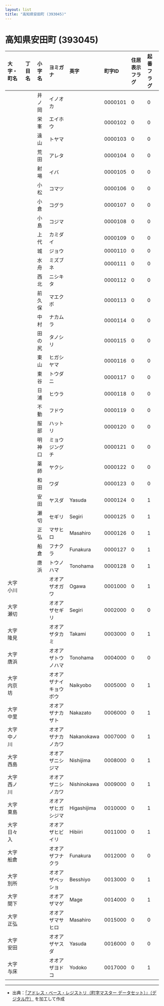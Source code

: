 ```yaml
---
layout: list
title: "高知県安田町 (393045)"
---
```


# 高知県安田町 (393045)

| 大字・町名 | 丁目名 | 小字名 | ヨミガナ | 英字 | 町字ID | 住居表示フラグ | 起番フラグ |
|:---|:---|:---|:---|:---|:---|:---|:---|
|  |  | 井ノ岡 |   イノオカ |  | 0000101 | 0 | 0 |
|  |  | 栄峯 |   エイホウ |  | 0000102 | 0 | 0 |
|  |  | 遠山 |   トヤマ |  | 0000103 | 0 | 0 |
|  |  | 荒田 |   アレタ |  | 0000104 | 0 | 0 |
|  |  | 射場 |   イバ |  | 0000105 | 0 | 0 |
|  |  | 小松 |   コマツ |  | 0000106 | 0 | 0 |
|  |  | 小倉 |   コグラ |  | 0000107 | 0 | 0 |
|  |  | 小島 |   コジマ |  | 0000108 | 0 | 0 |
|  |  | 上代 |   カミダイ |  | 0000109 | 0 | 0 |
|  |  | 城 |   ジョウ |  | 0000110 | 0 | 0 |
|  |  | 水舟 |   ミズブネ |  | 0000111 | 0 | 0 |
|  |  | 西北 |   ニシキタ |  | 0000112 | 0 | 0 |
|  |  | 前久保 |   マエクボ |  | 0000113 | 0 | 0 |
|  |  | 中村 |   ナカムラ |  | 0000114 | 0 | 0 |
|  |  | 田の尻 |   タノシリ |  | 0000115 | 0 | 0 |
|  |  | 東山 |   ヒガシヤマ |  | 0000116 | 0 | 0 |
|  |  | 東谷 |   トウダニ |  | 0000117 | 0 | 0 |
|  |  | 日浦 |   ヒウラ |  | 0000118 | 0 | 0 |
|  |  | 不動 |   フドウ |  | 0000119 | 0 | 0 |
|  |  | 服部 |   ハットリ |  | 0000120 | 0 | 0 |
|  |  | 明神口 |   ミョウジングチ |  | 0000121 | 0 | 0 |
|  |  | 薬師 |   ヤクシ |  | 0000122 | 0 | 0 |
|  |  | 和田 |   ワダ |  | 0000123 | 0 | 0 |
|  |  | 安田 |   ヤスダ | Yasuda | 0000124 | 0 | 1 |
|  |  | 瀬切 |   セギリ | Segiri | 0000125 | 0 | 1 |
|  |  | 正弘 |   マサヒロ | Masahiro | 0000126 | 0 | 1 |
|  |  | 船倉 |   フナクラ | Funakura | 0000127 | 0 | 1 |
|  |  | 唐浜 |   トウノハマ | Tonohama | 0000128 | 0 | 1 |
| 大字小川 |  |  | オオアザオガワ   | Ogawa | 0001000 | 0 | 1 |
| 大字瀬切 |  |  | オオアザセギリ   | Segiri | 0002000 | 0 | 0 |
| 大字隆見 |  |  | オオアザタカミ   | Takami | 0003000 | 0 | 1 |
| 大字唐浜 |  |  | オオアザトウノハマ   | Tonohama | 0004000 | 0 | 0 |
| 大字内京坊 |  |  | オオアザナイキョウボウ   | Naikyobo | 0005000 | 0 | 1 |
| 大字中里 |  |  | オオアザナカザト   | Nakazato | 0006000 | 0 | 1 |
| 大字中ノ川 |  |  | オオアザナカノカワ   | Nakanokawa | 0007000 | 0 | 1 |
| 大字西島 |  |  | オオアザニシジマ   | Nishijima | 0008000 | 0 | 1 |
| 大字西ノ川 |  |  | オオアザニシノカワ   | Nishinokawa | 0009000 | 0 | 1 |
| 大字東島 |  |  | オオアザヒガシジマ   | Higashijima | 0010000 | 0 | 1 |
| 大字日々入 |  |  | オオアザヒビイリ   | Hibiiri | 0011000 | 0 | 1 |
| 大字船倉 |  |  | オオアザフナクラ   | Funakura | 0012000 | 0 | 0 |
| 大字別所 |  |  | オオアザベッショ   | Besshiyo | 0013000 | 0 | 1 |
| 大字間下 |  |  | オオアザマゲ   | Mage | 0014000 | 0 | 1 |
| 大字正弘 |  |  | オオアザマサヒロ   | Masahiro | 0015000 | 0 | 0 |
| 大字安田 |  |  | オオアザヤスダ   | Yasuda | 0016000 | 0 | 0 |
| 大字与床 |  |  | オオアザヨドコ   | Yodoko | 0017000 | 0 | 1 |

---

- 出典：[「アドレス・ベース・レジストリ（町字マスター データセット）』（デジタル庁）](https://www.digital.go.jp/policies/base_registry_address/) を加工して作成